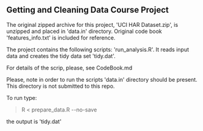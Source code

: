 Getting and Cleaning Data Course Project
----------------------------------------

The original zipped archive for this project, 'UCI HAR Dataset.zip', is unzipped and placed in 'data.in' directory. Original code book 'features_info.txt' is included for reference.
 
The project contains the following scripts: 'run_analysis.R'. It reads input data and creates the tidy data set 'tidy.dat'.

For details of the scrip, please, see CodeBook.md

Please, note in order to run the scripts 'data.in' directory should be present. This directory is not submitted to this repo.

To run type:

> R < prepare_data.R --no-save

the output is 'tidy.dat'
